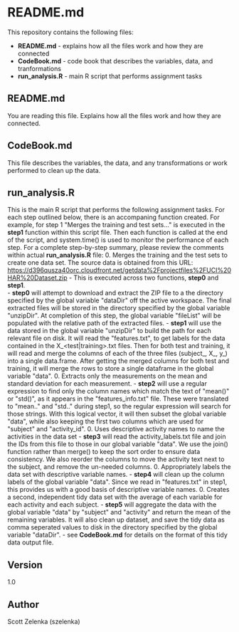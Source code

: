 README.md
=========

This repository contains the following files:
 - **README.md** - explains how all the files work and how they are connected
 - **CodeBook.md** - code book that describes the variables, data, and tranformations
 - **run_analysis.R** - main R script that performs assignment tasks

README.md
--
You are reading this file.  Explains how all the files work and how they are connected.

CodeBook.md
--
This file describes the variables, the data, and any transformations or work performed to clean up the data.

run_analysis.R
--
This is the main R script that performs the following assignment tasks.  For each step outlined below, there is an accompaning function created.  For example, for step 1 "Merges the training and test sets..." is executed in the **step1** function within this script file.  Then each function is called at the end of the script, and system.time() is used to monitor the performance of each step.  For a complete step-by-step summary, please review the comments within actual **run_analysis.R** file:
 0. Merges the training and the test sets to create one data set.  The source data is obtained from this URL:
https://d396qusza40orc.cloudfront.net/getdata%2Fprojectfiles%2FUCI%20HAR%20Dataset.zip
    - This is executed across two functions, **step0** and **step1**.  
    - **step0** will attempt to download and extract the ZIP file to a the directory specified by the global variable "dataDir" off the active workspace.  The final extracted files will be stored in the directory specified by the global variable "unzipDir".  At completion of this step, the global variable "fileList" will be populated with the relative path of the extracted files.
    - **step1** will use the data stored in the global variable "unzipDir" to build the path for each relevant file on disk.  It will read the "features.txt", to get labels for the data contained in the X_<test|training>.txt files.  Then for both test and training, it will read and merge the columns of each of the three files (subject_, X_, y_) into a single data.frame.  After getting the merged columns for both test and training, it will merge the rows to store a single dataframe in the global variable "data".
 0. Extracts only the measurements on the mean and standard deviation for each measurement.
    - **step2** will use a regular expression to find only the column names which match the text of "mean()" or "std()", as it appears in the "features_info.txt" file.  These were translated to "mean.." and "std.." during step1, so the regular expression will search for those strings.  With this logical vector, it will then subset the global variable "data", while also keeping the first two columns which are used for "subject" and "activity_id".
 0. Uses descriptive activity names to name the activities in the data set
    - **step3** will read the activity_labels.txt file and join the IDs from this file to those in our global variable "data".  We use the join() function rather than merge() to keep the sort order to ensure data consistency.  We also reorder the columns to move the activity text next to the subject, and remove the un-needed columns.
 0. Appropriately labels the data set with descriptive variable names. 
    - **step4** will clean up the column labels of the global variable "data".  Since we read in "features.txt" in step1, this provides us with a good basis of descriptive variable names.
 0. Creates a second, independent tidy data set with the average of each variable for each activity and each subject. 
    - **step5** will aggregate the data with the global variable "data" by "subject" and "activity" and return the mean of the remaining variables.  It will also clean up dataset, and save the tidy data as comma seperated values to disk in the directory specified by the global variable "dataDir".
    - see **CodeBook.md** for details on the format of this tidy data output file.

Version
--
1.0

Author
--
Scott Zelenka (szelenka)
